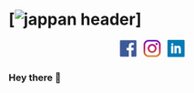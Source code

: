 # [![jappan header](https://github.com/Jappan07/Jappan07/blob/master/assets/github_banner.png)]
<p align='center'>
<a href="https://www.facebook.com/jappan.jeet.9/"><img height="30" src="https://github.com/Jappan07/Jappan07/blob/master/assets/facebook.png"></a>&nbsp;&nbsp;
<a href="https://www.instagram.com"><img height="30" src="https://github.com/Jappan07/Jappan07/blob/master/assets/instagram.jpg"></a>&nbsp;&nbsp;
<a href="https://www.linkedin.com/in/jappanjeet-singh/"><img height="30" src="https://github.com/Jappan07/Jappan07/blob/master/assets/linkedin.png"></a>
</p>

### Hey there 👋

<!--
**Jappan07/Jappan07** is a ✨ _special_ ✨ repository because its `README.md` (this file) appears on your GitHub profile.

Here are some ideas to get you started:

- 🔭 I’m currently working on ...
- 🌱 I’m currently learning ...
- 👯 I’m looking to collaborate on ...
- 🤔 I’m looking for help with ...
- 💬 Ask me about ...
- 📫 How to reach me: ...
- 😄 Pronouns: ...
- ⚡ Fun fact: ...
-->
